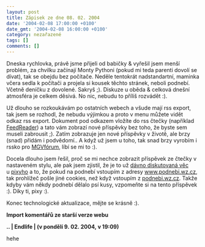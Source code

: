 ```yaml
---
layout: post
title: Zápisek ze dne 08. 02. 2004
date: '2004-02-08 17:00:00 +0100'
date_gmt: '2004-02-08 16:00:00 +0100'
category: nezařazené
tags: []
comments: []
---
```

<p>Dneska rychlovka, právě jsme přijeli od babičky &amp; vyřešil jsem menší problém, za chvilku  začínají Monty Pythoni (pokud mi teda parenti dovolí se dívat), tak se obejdu bez počítače.  Neděle tentokrát nadstandartní, maminka včera sedla k počítači a projela si kousek těchto stránek,  neboli podnebí. Včetně deníčku z dovolené. Sakryš ;). Diskuze u oběda &amp; celková dnešní atmosféra  je celkem děsivá. No nic, nebudu to příliš rozvádět :).</p>
<p>Už dlouho se rozkoukávám po ostatních webech a všude mají rss export, tak jsem se rozhodl, že nebudu  výjimkou a proto v menu můžete vidět odkaz rss export. Dokument pod odkazem vložíte do rss čtečky  (například <a href="http://www.feedreader.com/">FeedReader</a>) a tato vám zobrazí nové příspěvky  bez toho, že byste sem museli zabrousit ;). Zatím zobrazuje jen nové příspěvky v životě, ale brzy (snad) přidám i  podvědomí.. A když už jsem u toho, tak snad brzy vyrobím i rssko pro <a href="http://mgvforum.wz.cz">MGVfórum</a>,  líbí se mi to :).</p>
<p>Docela dlouho jsem řešil, proč se mi nechce zobrazit příspěvek ze čtečky v nastaveném stylu,  ale pak jsem zjistil, že je to  už <a href="http://www.pixy.cz/blog/2003_11_archiv.html#1069432386">dávno diskutovaná věc</a>  u&nbsp;<a href="http://www.pixy.cz">pixyho</a> a to, že pokud na podnebí vstoupím z adresy  <a href="www.podnebi.wz.cz">www.podnebi.wz.cz</a>, tak prohlížeč pošle jiné cookies, než když  vstoupím z <a href="podnebi.wz.cz">podnebi.wz.cz</a>. Takže kdyby vám někdy podnebí dělalo psí kusy,  vzpomeňte si na tento příspěvek :). Díky ti, pixy :).</p>
<p>Konec technologické aktualizace, mějte se krásně :).</p>
<div class="import-komentaru">
<p><strong>Import komentářů ze starší verze webu</strong></p>
<div class="comment">
<p style="font-weight:bold"><span class="compredmet">..</span> | <span class="comname">Endlife</span> | (v&nbsp;pondělí&nbsp;9.&nbsp;02.&nbsp;2004,&nbsp;v&nbsp;19:09)</p>
<p>hehe </p>
</div>
</div>
